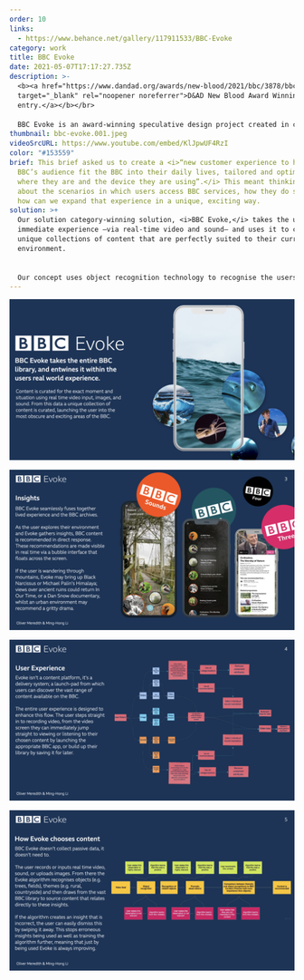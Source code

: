 ```yaml
---
order: 10
links:
  - https://www.behance.net/gallery/117911533/BBC-Evoke
category: work
title: BBC Evoke
date: 2021-05-07T17:17:27.735Z
description: >-
  <b><a href="https://www.dandad.org/awards/new-blood/2021/bbc/3878/bbc-evoke/"
  target="_blank" rel="noopener noreferrer">D&AD New Blood Award Winning
  entry.</a></b></br>

  BBC Evoke is an award-winning speculative design project created in collaboration with <a href="http://behance.net/minghong_peter_li/projects" target="_blank" rel="noopener noreferrer">Ming-Hong Li</a>, winner of 2021 D&AD New Blood award for the brief set by the BBC. 
thumbnail: bbc-evoke.001.jpeg
videoSrcURL: https://www.youtube.com/embed/KlJpwUF4RzI
color: "#153559"
brief: This brief asked us to create a <i>“new customer experience to help the
  BBC’s audience fit the BBC into their daily lives, tailored and optimised to
  where they are and the device they are using”.</i> This meant thinking deeply
  about the scenarios in which users access BBC services, how they do so, and
  how can we expand that experience in a unique, exciting way.
solution: >+
  Our solution category-winning solution, <i>BBC Evoke,</i> takes the users
  immediate experience —via real-time video and sound— and uses it to curate
  unique collections of content that are perfectly suited to their current
  environment. 


  Our concept uses object recognition technology to recognise the users' environment and select BBC content that relates specifically to those observations. This experience is transparent; the user is always given feedback on how their content is being curated, avoiding the need for intrusive data collection.
---
```

![BBC Evoke introduction](bbc-evoke.002.jpeg "BBC Evoke introduction")

![BBC Evoke research insights](bbc-evoke.003.jpeg "BBC Evoke research insights")

![BBC Evoke user experience](bbc-evoke.004.jpeg "BBC Evoke user experience")

![A diagram explaining how BBC Evoke uses data](bbc-evoke.005.jpeg "A diagram explaining how BBC Evoke uses data")
